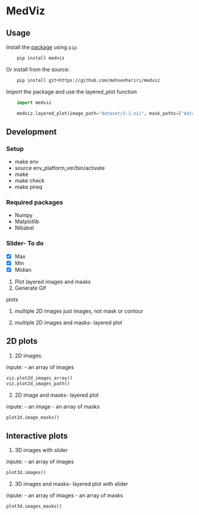 # MedViz

## Usage

Install the [package](https://pypi.org/project/medviz/) using `pip`:

```bash
    pip install medviz
```

Or install from the source:

```bash
    pip install git+https://github.com/mohsenhariri/medviz
```



Import the package and use the layered_plot function

```python
    import medviz

    medviz.layered_plot(image_path="dataset/1-1.nii", mask_paths=["dataset/small_bowel.nii", "dataset/1-1-label.nii"], mask_colors=["red", "yellow"], title="Layered Plot")
```

## Development

### Setup

- make env
- source env_platform_ver/bin/activate
- make
- make check
- make pireq
### Required packages

- Numpy
- Matplotlib
- Nibabel

### Slider- To do

- [x] Max
- [x] Min
- [x] Midian

1. Plot layered images and masks
2. Generate Gif



plots

1. multiple 2D images
just images, not mask or contour

2. multiple 2D images and masks- layered plot



## 2D plots
1. 2D images.

inpute:
    - an array of images

```python
viz.plot2d_images_array()
viz.plot2d_images_path()
```

2. 2D image and masks- layered plot

inpute:
    - an image
    - an array of masks
  

```python
plot2d.image_masks()
```

## Interactive plots

1. 3D images with slider

inpute:
    - an array of images

```python
plot3d.images()
```

2. 3D images and masks- layered plot with slider

inpute:
    - an array of images
    - an array of masks
  
```python
plot3d.images_masks()
```



